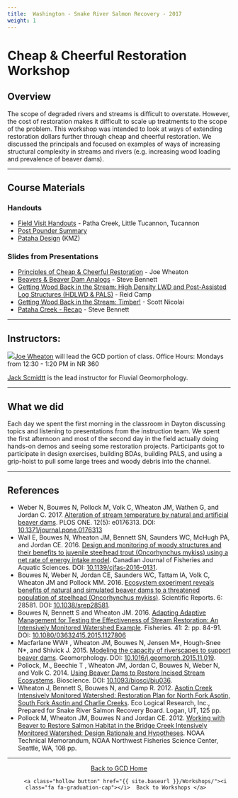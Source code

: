 ```yaml
---
title:  Washington - Snake River Salmon Recovery - 2017 
weight: 1
---
```


# Cheap & Cheerful Restoration Workshop

## Overview

The scope of degraded rivers and streams is difficult to overstate. However, the cost of restoration makes it difficult to scale up treatments to the scope of the problem. This workshop was intended to look at ways of extending restoration dollars further through cheap and cheerful restoration. We discussed the principals and focused on examples of ways of increasing structural complexity in streams and rivers (e.g. increasing wood loading and prevalence of beaver dams).

-----
##  Course Materials

### Handouts

- <i class="fa fa-file-pdf-o" aria-hidden="true"></i> [Field Visit Handouts](https://s3-us-west-2.amazonaws.com/etalweb.joewheaton.org/etal_workshops/CheapCheerful/2017/Dayton/Cheap%26Cheerful_Handout.pdf) - Patha Creek, Little Tucannon, Tucannon
- <i class="fa fa-file-pdf-o" aria-hidden="true"></i> [Post Pounder Summary](https://s3-us-west-2.amazonaws.com/etalweb.joewheaton.org/etal_workshops/CheapCheerful/2017/Dayton/Post+Pounder+Summary.pdf)
- [Pataha Design](https://s3-us-west-2.amazonaws.com/etalweb.joewheaton.org/etal_workshops/CheapCheerful/2017/Dayton/Pataha+Design+2017.kmz) (KMZ) <i class="fa fa-map" aria-hidden="true"></i>

### Slides from Presentations

- <i class="fa fa-file-pdf-o" aria-hidden="true"></i> [Principles of Cheap & Cheerful Restoration](https://s3-us-west-2.amazonaws.com/etalweb.joewheaton.org/etal_workshops/CheapCheerful/2017/Dayton/Wheaton_C%26C.pdf) - Joe Wheaton
- <i class="fa fa-file-pdf-o" aria-hidden="true"></i> [Beavers & Beaver Dam Analogs](https://s3-us-west-2.amazonaws.com/etalweb.joewheaton.org/etal_workshops/CheapCheerful/2017/Dayton/HowCheap%26CheerfulAreBeavers_Bennett.pdf) - Steve Bennett
- <i class="fa fa-file-pdf-o" aria-hidden="true"></i> [Getting Wood Back in the Stream: High Density LWD and Post-Assisted Log Structures (HDLWD & PALS)](https://s3-us-west-2.amazonaws.com/etalweb.joewheaton.org/etal_workshops/CheapCheerful/2017/Dayton/CampR_C%26CWorkshop_PALS.pdf) - Reid Camp
- <i class="fa fa-file-pdf-o" aria-hidden="true"></i> [Getting Wood Back in the Stream: Timber!](https://s3-us-west-2.amazonaws.com/etalweb.joewheaton.org/etal_workshops/CheapCheerful/2017/Dayton/Nicolai+cheap+and+cheerful+workshop.pdf) - Scott Nicolai
- <i class="fa fa-file-pdf-o" aria-hidden="true"></i> [Pataha Creek - Recap](https://s3-us-west-2.amazonaws.com/etalweb.joewheaton.org/etal_workshops/CheapCheerful/2017/Dayton/Dayton+C%26C_PatahaUpdate_2017.pdf) - Steve Bennett


-----
## Instructors:
<a href="http://www.joewheaton.org"><img class="float-left" src="{{ site.baseurl }}/assets/images/people/Wheaton_round.png"></a>[Joe Wheaton](http://joewheaton.org) will lead the GCD portion of class.
Office Hours:  Mondays from 12:30 - 1:20 PM in NR 360 

[Jack Scmidtt](https://qcnr.usu.edu/directory/schmidt_jack) is the lead instructor for Fluvial Geomorphology. 

-----
## What we did

Each day we spent the first morning in the classroom in Dayton discussing topics and listening to presentations from the instruction team.  We spent the first afternoon and most of the second day in the field actually doing hands-on demos and seeing some restoration projects. Participants got to participate in design exercises, building BDAs, building PALS, and using a grip-hoist to pull some large trees and woody debris into the channel.

-----

## References
- <i class="fa fa-file-pdf-o" aria-hidden="true"></i> Weber N, Bouwes N, Pollock M, Volk C,  Wheaton JM, Wathen G, and Jordan C. 2017. [Alteration of stream temperature by natural and artificial beaver dams](https://www.researchgate.net/publication/316995139_Alteration_of_stream_temperature_by_natural_and_artificial_beaver_dams). PLOS ONE. 12(5): e0176313. DOI: [10.1371/journal.pone.0176313](http://dx.doi.org/10.1371/journal.pone.0176313)
- <i class="fa fa-file-pdf-o" aria-hidden="true"></i> Wall E, Bouwes N, Wheaton JM, Bennett SN, Saunders WC, McHugh PA, and Jordan CE. 2016. [Design and monitoring of woody structures and their benefits to juvenile steelhead trout (Oncorhynchus mykiss) using a net rate of energy intake model](https://www.researchgate.net/publication/308765970_Design_and_monitoring_of_woody_structures_and_their_benefits_to_juvenile_steelhead_trout_Oncorhynchus_mykiss_using_a_net_rate_of_energy_intake_model). Canadian Journal of Fisheries and Aquatic Sciences. DOI: [10.1139/cjfas-2016-0131](http://dx.doi.org/10.1139/cjfas-2016-0131).
- <i class="fa fa-file-pdf-o" aria-hidden="true"></i> Bouwes N, Weber N, Jordan CE, Saunders WC, Tattam IA, Volk C, Wheaton JM and Pollock MM. 2016. [Ecosystem experiment reveals benefits of natural and simulated beaver dams to a threatened population of steelhead (Oncorhynchus mykiss)](http://www.nature.com/articles/srep28581). Scientific Reports. 6: 28581. DOI: [10.1038/srep28581](http://dx.doi.org/10.1038/srep28581).
- <i class="fa fa-file-pdf-o" aria-hidden="true"></i> Bouwes N, Bennett S and Wheaton JM. 2016. [Adapting Adaptive Management for Testing the Effectiveness of Stream Restoration: An Intensively Monitored Watershed Example](https://www.researchgate.net/publication/289526568_Adapting_Adaptive_Management_for_Testing_the_Effectiveness_of_Stream_Restoration_An_Intensively_Monitored). Fisheries. 41: 2: pp. 84-91.  DOI: [10.1080/03632415.2015.1127806](http://dx.doi.org/10.1080/03632415.2015.1127806)
- <i class="fa fa-file-pdf-o" aria-hidden="true"></i> Macfarlane WW‡ , Wheaton JM, Bouwes N, Jensen M*, Hough-Snee N*, and Shivick J. 2015. [Modeling the capacity of riverscapes to support beaver dams](https://www.researchgate.net/publication/285590037_Modeling_the_capacity_of_riverscapes_to_support_beaver_dams). Geomorphology. DOI: [10.1016/j.geomorph.2015.11.019](http://dx.doi.org/10.1016/j.geomorph.2015.11.019).
- <i class="fa fa-file-pdf-o" aria-hidden="true"></i> Pollock, M., Beechie T , Wheaton JM, Jordan C,  Bouwes N, Weber N, and Volk C. 2014. [Using Beaver Dams  to Restore Incised Stream Ecosystems](https://www.researchgate.net/publication/261215514_Using_Beaver_Dams_to_Restore_Incised_Stream_Ecosystems). Bioscience. DOI: [10.1093/biosci/biu036](http://dx.doi.org/10.1093/biosci/biu036).
- <i class="fa fa-file-pdf-o" aria-hidden="true"></i> Wheaton J, Bennett S, Bouwes N, and Camp R. 2012. [Asotin Creek Intensively Monitored Watershed: Restoration Plan for North Fork Asotin, South Fork Asotin and Charlie Creeks](http://etal.usu.edu/Asotin/AsotinRestorationPlan_v1.pdf). Eco Logical Research, Inc., Prepared for Snake River Salmon Recovery Board. Logan, UT, 125 pp. 
- <i class="fa fa-file-pdf-o" aria-hidden="true"></i> Pollock M, Wheaton JM, Bouwes N and Jordan CE. 2012. [Working with Beaver to Restore Salmon Habitat in the Bridge Creek Intensively Monitored Watershed: Design Rationale and Hypotheses](https://www.researchgate.net/publication/281113937_Working_with_Beaver_to_Restore_Salmon_Habitat). NOAA Technical Memorandum, NOAA Northwest Fisheries Science Center, Seattle, WA, 108 pp. 

-----
<div align="center">
    <a class="hollow button" href="{{ site.baseurl }}/"><i class="fa fa-chevron-circle-left"></i>  Back to GCD Home </a>  

        <a class="hollow button" href="{{ site.baseurl }}/Workshops/"><i class="fa fa-graduation-cap"></i>  Back to Workshops </a>  
</div>

